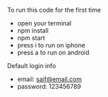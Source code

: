 To run this code for the first time
- open your terminal
- npm install
- npm start
- press i to run on iphone
- press a to run on android

Default login info
- email: saif@email.com
- password: 123456789 